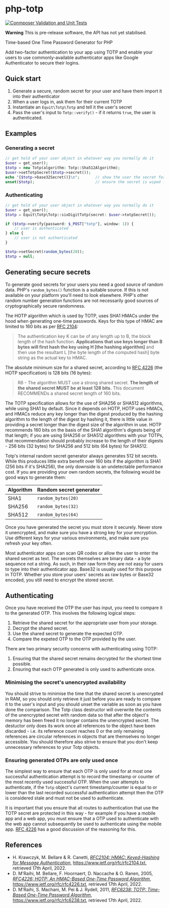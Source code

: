 # php-totp

[![Conmposer Validation and Unit Tests](https://github.com/darrenedale/php-totp/actions/workflows/php-ci.yml/badge.svg)](https://github.com/darrenedale/php-totp/actions/workflows/php-ci.yml)

**Warning** This is pre-release software, the API has not yet stabilised.

Time-based One Time Password Generator for PHP

Add two-factor authentication to your app using TOTP and enable your users to use
commonly-available authenticator apps like Google Authenticator to secure their
logins.

## Quick start

1. Generate a secure, random secret for your user and have them import it into their
   authenticator
2. When a user logs in, ask them for their current TOTP
3. Instantiate an `Equit\Totp\Totp` and tell it the user's secret
4. Pass the user's input to `Totp::verify()` - if it returns `true`, the user is authenticated.

## Examples

### Generating a secret
````php
// get hold of your user object in whatever way you normally do it
$user = get_user();
$totp = new Totp(algorithm: Totp::Sha512Algorithm);
$user->setTotpSecret($totp->secret());
echo "{$totp->base32Secret()}\n";       // show the user the secret for import into their authenticator app
unset($totp);                           // ensure the secret is wiped from memory
````

### Authenticating
````php
// get hold of your user object in whatever way you normally do it
$user = get_user();
$totp = Equit\Totp\Totp::sixDigitTotp(secret: $user->totpSecret());

if ($totp->verify(password: $_POST["totp"], window: 1)) {
    // user is authenticated
} else {
    // user is not authenticated
}

$totp->setSecret(random_bytes(20));
$totp = null;
````

## Generating secure secrets

To generate good secrets for your users you need a good source of random data. PHP's `random_bytes()` function is a
suitable source. If this is not available on your platform you'll need to look elsewhere. PHP's other random number
generation functions are not necessarily good sources of cryptographically secure randomness.

The HOTP algorithm which is used by TOTP, uses SHA1 HMACs under the hood when generating one-time passwords. Keys for
this type of HMAC are limited to 160 bits as per [RFC 2104](https://www.ietf.org/rfc/rfc2104.txt):

> The authentication key K can be of any length up to B, the block length of the hash function. **Applications that use
> keys longer than B bytes will first hash the key using H [the hashing algorithm]** and then use the resultant L
> [the byte length of the computed hash] byte string as the actual key to HMAC.

The absolute minimum size for a shared secret, according to [RFC 4226](https://www.ietf.org/rfc/rfc4226.txt) (the HOTP
specification) is 128 bits (16 bytes):

> R6 - The algorithm MUST use a strong shared secret.  **The length of the shared secret MUST be at least 128 bits.**
> This document RECOMMENDs a shared secret length of 160 bits.

The TOTP specification allows for the use of SHA256 or SHA512 algorithms, while using SHA1 by default. Since it depends
on HOTP, HOTP uses HMACs, and HMACs reduce any key longer than the digest produced by the hashing algorithm to the
length of the digest by hashing it, there is little value in providing a secret longer than the digest size of the
algorithm in use. HOTP recommends 160 bits on the basis of the SHA1 algorithm's digests being of that length; if you are
using SHA256 or SHA512 algorithms with your TOTPs, that recommendation should probably increase to the length of their
digests - 256 bits (32 bytes) for SHA256 and 512 bits (64 bytes) for SHA512.

Totp's internal random secret generator always generates 512 bit secrets. While this produces little extra benefit over
160 bits if the algorithm is SHA1 (256 bits if it's SHA256), the only downside is an undetectable performance cost. If
you are providing your own random secrets, the following would be good ways to generate them:

| Algorithm | Random secret generator |
|-----------|-------------------------|
| SHA1      | `random_bytes(20)`      |
| SHA256    | `random_bytes(32)`      |
| SHA512    | `random_bytes(64)`      |

Once you have generated the secret you must store it securely. Never store it unencrypted, and make sure you have a
strong key for your encryption. Use different keys for your various environments, and make sure you refresh your key
often.

Most authenticator apps can scan QR codes or allow the user to enter the shared secret as text. The secrets themselves
are binary data - a byte sequence not a string. As such, in their raw form they are not easy for users to type into their authenticator app. Base32 is usually used for this purpose in TOTP. Whether you store your users' secrets as raw bytes or Base32 encoded, you still need to encrypt the stored secret.

## Authenticating

Once you have received the OTP the user has input, you need to compare it to the generated OTP. This involves the
following logical steps:

1. Retrieve the shared secret for the appropriate user from your storage.
2. Decrypt the shared secret.
3. Use the shared secret to generate the expected OTP.
4. Compare the expeted OTP to the OTP provided by the user.

There are two primary security concerns with authenticating using TOTP:

1. Ensuring that the shared secret remains decrypted for the shortest time possible.
2. Ensuring that each OTP generated is only used to authenticate once.

### Minimising the secret's unencrypted availability

You should strive to minimise the time that the shared secret is unencrypted in RAM, so you should only retrieve it just
before you are ready to compare it to the user's input and you should unset the variable as soon as you have
done the comparison. The Totp class destructor will overwrite the contents of the unencrypted secret with random data so
that after the object's memory has been freed it no longer contains the unencrypted secret. The destuctor only does its
work once all references to the object have been discarded - i.e. its reference count reaches 0 or the only remaining
references are circular references in objects that are themselves no longer accessible. You should therefore also strive
to ensure that you don't keep unnecessary references to your Totp objects.

### Ensuring generated OTPs are only used once

The simplest way to ensure that each OTP is only used for at most one successful authentication attempt is to record the
timestamp or counter of the most recently used successful OTP. When the user attempts to authenticate, if the `Totp`
object's current timestamp/counter is equal to or lower than the last recorded successful authentication attempt then
the OTP is considered stale and must not be used to authenticate.

It is important that you ensure that all routes to authentication that use the TOTP secret are protected in this way -
for example if you have a mobile app and a web app, you must ensure that a OTP used to authenticate with the web app
cannot subsequently be used to authenticate using the mobile app. [RFC 4226](https://www.ietf.org/rfc/rfc4226.txt) has a
good discussion of the reasoning for this.

## References
- H. Krawczyk, M. Bellare & R. Canetti, _[RFC2104: HMAC: Keyed-Hashing for Message Authentication](https://www.ietf.org/rfc/rfc2104.txt)_, https://www.ietf.org/rfc/rfc2104.txt, retrieved 17th April, 2022.
- D. M'Raihi, M. Bellare, F. Hoornaert, D. Naccache & O. Ranen, 2005, _[RFC4226: HOTP: An HMAC-Based One-Time Password Algorithm](https://www.ietf.org/rfc/rfc4226.txt)_, https://www.ietf.org/rfc/rfc4226.txt, retrieved 17th April, 2022.
- D. M'Raihi, S. Machani, M. Pei & J. Rydell, 2011, _[RFC6238: TOTP: Time-Based One-Time Password Algorithm](https://www.ietf.org/rfc/rfc6238.txt)_, https://www.ietf.org/rfc/rfc6238.txt, retrieved 17th April, 2022.